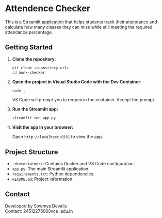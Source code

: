 # Attendence Checker

This is a Streamlit application that helps students track their attendance and calculate how many classes they can miss while still meeting the required attendance percentage.

## Getting Started

1. **Clone the repository:**

    ```sh
    git clone <repository-url>
    cd bunk-checker
    ```

2. **Open the project in Visual Studio Code with the Dev Container:**

    ```sh
    code .
    ```

    VS Code will prompt you to reopen in the container. Accept the prompt.

3. **Run the Streamlit app:**

    ```sh
    streamlit run app.py
    ```

4. **Visit the app in your browser:**

    Open `http://localhost:8501` to view the app.

## Project Structure

- `.devcontainer/`: Contains Docker and VS Code configuration.
- `app.py`: The main Streamlit application.
- `requirements.txt`: Python dependencies.
- `README.md`: Project information.

## Contact

Developed by Sowmya Devalla  
Contact: 24512275000vce .edu.in
